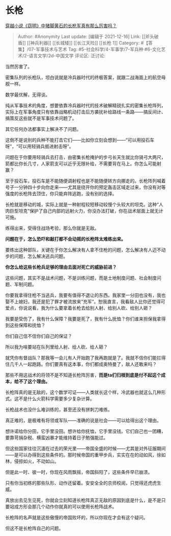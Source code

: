 # 长枪
[穿越小说《窃明》中猪脚黄石的长枪军真有那么厉害吗？](https://www.zhihu.com/question/21944109/answer/2272677632)

> Author: #Anonymity
> Last update: [编辑于 2021-12-16]
> Link: [[斧头破盾]] [[神兵利器]] [[长城矮]] [[长江天险]] [[长枪 1]]
> Category: #【答集】/07-军事技术与艺术
> Tag: #5-社会科学/4-军事学/7-军兵种 #6-文化艺术/2-语言文学/2d-中国文学 
> 评论区:
> 泛讨论:

当然厉害了。

密集队列的长枪队，坦白说就是冷兵器时代的终极答案，就跟二战海面上的航空母舰一样。

数学最优解，无得谈。

纯从军事技术的角度，想要依靠冷兵器时代的技术破解精锐扎实的密集长枪阵列，实际上在军事角度只有依靠战略机动打击后方袭扰补给路线一条路——搞反间计、搞策反这些就不是军事技术问题了。

其它任何办法都事实上解决不了问题。

这倒不是说别的兵种不能打击它们——比如你立刻会想到——“可以用投石车呀”，“可以用轻骑兵抵进射击呀”。

问题在于你要用轻骑兵去打击，由密集长枪掩护的步弓长天生就比你骑弓大两尺，箭都比你长几寸，人家箭支可以近乎无限补给，不需要背在马上。你怎么可能射赢？

至于投石车，投石车是不能随便调射程也是不能随便转方向挪走的。长枪阵列喊着号子一分钟四十步向你走来——尤其是绕开你的预定轰击区域走过来，你没有对等强度的长枪阵去顶住，你只能弃阵逃跑，没有别的选择。

长枪就是移动的城，实际上就是一种射程较短移动较慢个头较大的坦克。这种“人肉巨型坦克”保护了自己内部的远射火力，你没办法打破，你在战术层面上就无计可施。

练得出来，受得住战场考验，那么你就是无敌。

**问题在于，怎么恐吓和敲打都不会动摇的长枪阵太难练出来。**

要练出这种部队，关键在于你怎么解决有人拿不住枪的问题，怎么解决有人迈不动步的问题，怎么解决逃兵问题。

**你怎么给这些长枪兵足够的理由去面对死亡的威胁前进？**

这些问题，其实不是战术问题，不是训练问题，而是土地制度问题、社会制度问题、军制问题。

你要我拿得住枪不当逃兵，我要有值得不退让的东西。我家里一分田也没有，我也娶不上媳妇，我还是犯了罪才被流放来“充军”。恕我直言，我看敌人比你还觉得可爱点，你说说看，我为什么要拿着长枪去给别人射、给别人砍、给别人砸？

我要是受伤了，我有什么保障？我要是死了，我有什么抚恤？你们谁来担保我拿得到这些保障和抚恤？

你们自己信不信你们自己的保证？

所以我为啥要站在队列里给人射、给人砍、给人砸？

就凭你有督战队？那我等一会儿有人开始跑了我再跑就是了。我就不信你们能拦得住几千人一起跑路。你们要真有这本事，你们都成奥特曼了，敌人还敢来吗？

那些不用这战术的将领不是不知道长枪阵厉害，**而是ta们归根到底是付不起这个成本，给不了这个理由。**

长枪阵真的是无敌的，这个数学可证——人类就长这个样，冷武器也就这么几种形式。这不是什么火箭科学需要多少复杂计算。

长枪战术也没什么难训练的，甚至还没有拼刺刀难练。

真正难的，是极难有将领或军队——准确的说是社会——可以给得出这个理由。

想许诺给你分田，它手里没田。想许给你抚恤，它手里没钱。它们自己也一团糟，要靠苛捐杂税、横蛮凶暴才能维持着日子勉强能过。

但这些国家往往沉湎在过去的荣光里——帝国全盛的时候——尤其是对外征服期间——是可以办得到这些条件的。那时候帝国的重甲步兵，实实在在的动如风，徐如林，侵掠如火，不动如山。

但是此一时、彼一时，你现在风雨飘摇，帝国斜阳了，这些条件早已崩溃。

只有你当初练的那些队形、动作还留着。安安全全的京师校阅，只觉得还虎虎生威。

真放出去见生见死，你就会立刻知道长枪阵真正无敌的原因到底是什么，是不是只要站成方形会那几个动作你就真的可以使用长枪阵战术。

长枪阵的名声就是这些傲慢的帝国败坏的，所以你现在才会有这个疑问。

但这不是长枪阵自己的问题。
